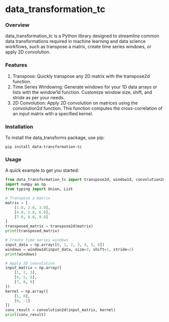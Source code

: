 # data_transformation_tc

### Overview

data_transformation_tc is a Python library designed to streamline common data transformations required in machine learning and data science workflows, such as transpose a matrix, create time series windows, or apply 2D convolution.

### Features

1. Transpose: Quickly transpose any 2D matrix with the transpose2d function.
2. Time Series Windowing: Generate windows for your 1D data arrays or lists with the window1d function. Customize window size, shift, and stride as per your needs.
3. 2D Convolution: Apply 2D convolution on matrices using the convolution2d function. This function computes the cross-correlation of an input matrix with a specified kernel.

### Installation

To install the data_transforms package, use pip:

`pip install data-transformation-tc`

### Usage

A quick example to get you started:

```python
from data_transformation_tc import transpose2d, window1d, convolution2d
import numpy as np
from typing import Union, List

# Transpose a matrix
matrix = [
    [1.0, 2.0, 3.0],
    [4.0, 5.0, 6.0],
    [7.0, 8.0, 9.0]
]
transposed_matrix = transpose2d(matrix)
print(transposed_matrix)

# Create time series windows
input_data = np.array([0, 1, 2, 3, 4, 5, 6])
windows = window1d(input_data, size=3, shift=1, stride=2)
print(windows)

# Apply 2D convolution
input_matrix = np.array([
    [1, 2, 3],
    [4, 5, 6],
    [7, 8, 9]
])
kernel = np.array([
    [1, 0],
    [0, -1]
])
conv_result = convolution2d(input_matrix, kernel)
print(conv_result)


```